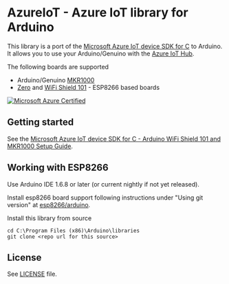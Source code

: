 # AzureIoT - Azure IoT library for Arduino

This library is a port of the [Microsoft Azure IoT device SDK for C](https://github.com/Azure/azure-iot-sdks/blob/master/c/readme.md) to Arduino. It allows you to use your Arduino/Genuino with the [Azure IoT Hub](https://azure.microsoft.com/en-us/services/iot-hub/).

The following boards are supported
- Arduino/Genuino [MKR1000](https://www.arduino.cc/en/Main/ArduinoMKR1000) 
- [Zero](https://www.arduino.cc/en/Main/ArduinoBoardZero) and [WiFi Shield 101](https://www.arduino.cc/en/Main/ArduinoWiFiShield101) - ESP8266 based boards

[![Microsoft Azure Certified][Microsoft-Azure-Certified-Badge]][azure-certifiedforiot]

## Getting started

See the [Microsoft Azure IoT device SDK for C - Arduino WiFi Shield 101 and MKR1000 Setup Guide](https://github.com/Azure/azure-iot-sdks/blob/master/c/doc/run_sample_on_arduino_wifi101.md).

## Working with ESP8266

Use Arduino IDE 1.6.8 or later (or current nightly if not yet released).

Install esp8266 board support following instructions under "Using git version" at [esp8266/arduino](https://github.com/esp8266/arduino).

Install this library from source

```
cd C:\Program Files (x86)\Arduino\libraries
git clone <repo url for this source>
```

## License

See [LICENSE](LICENSE) file.

[azure-certifiedforiot]:  http://azure.com/certifiedforiot 
[Microsoft-Azure-Certified-Badge]: images/Microsoft-Azure-Certified-150x150.png (Microsoft Azure Certified)
